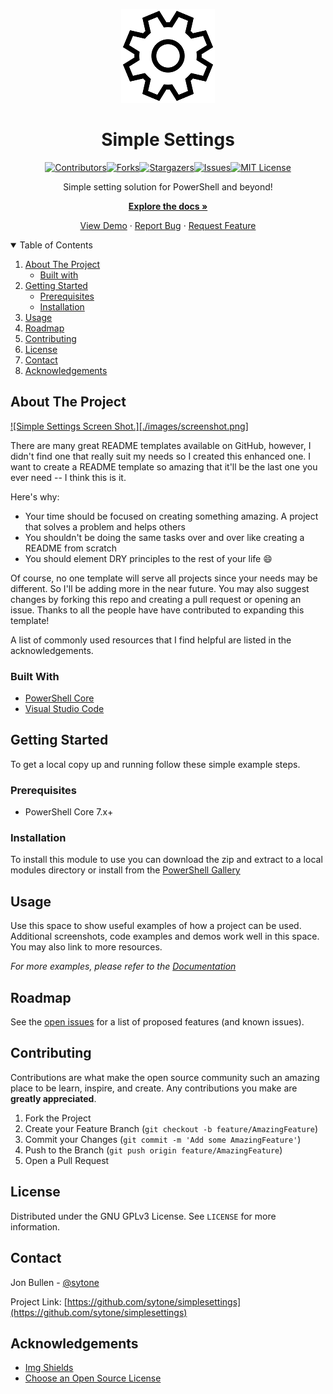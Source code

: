 <div align="center">

![Logo.](./images/settings_icon.png "Logo")

# Simple Settings

[![Contributors][contributors-shield]][contributors-url][![Forks][forks-shield]][forks-url][![Stargazers][stars-shield]][stars-url][![Issues][issues-shield]][issues-url][![MIT License][license-shield]][license-url]

Simple setting solution for PowerShell and beyond!

**[Explore the docs »](https://github.com/sytone/simplesettings)**

[View Demo](https://github.com/sytone/simplesettings) · [Report Bug](https://github.com/sytone/simplesettings/issues) · [Request Feature](https://github.com/sytone/simplesettings/issues)

</div>

<details open="open">
  <summary>Table of Contents</summary>

  1. [About The Project](#about-the-project)
     - [Built with](#built-with)
  2. [Getting Started](#getting-started)
     - [Prerequisites](#prerequisites)
     - [Installation](#installation)
  3. [Usage](#usage)
  4. [Roadmap](#roadmap)
  5. [Contributing](#contributing)
  6. [License](#license)
  7. [Contact](#contact)
  8. [Acknowledgements](#acknowledgements)

</details>

## About The Project

[![Simple Settings Screen Shot.][./images/screenshot.png]](https://github.com/sytone/simplesettings)

There are many great README templates available on GitHub, however, I didn't find one that really suit my needs so I created this enhanced one. I want to create a README template so amazing that it'll be the last one you ever need -- I think this is it.

Here's why:

- Your time should be focused on creating something amazing. A project that solves a problem and helps others
- You shouldn't be doing the same tasks over and over like creating a README from scratch
- You should element DRY principles to the rest of your life :smile:

Of course, no one template will serve all projects since your needs may be different. So I'll be adding more in the near future. You may also suggest changes by forking this repo and creating a pull request or opening an issue. Thanks to all the people have have contributed to expanding this template!

A list of commonly used resources that I find helpful are listed in the acknowledgements.

### Built With

- [PowerShell Core](https://docs.microsoft.com/powershell/)
- [Visual Studio Code](https://code.visualstudio.com/)

## Getting Started

To get a local copy up and running follow these simple example steps.

### Prerequisites

- PowerShell Core 7.x+

### Installation

To install this module to use you can download the zip and extract to a local modules directory or install from the [PowerShell Gallery](https://www.powershellgallery.com/)

## Usage

Use this space to show useful examples of how a project can be used. Additional screenshots, code examples and demos work well in this space. You may also link to more resources.

_For more examples, please refer to the [Documentation](https://example.com)_

## Roadmap

See the [open issues](https://github.com/sytone/simplesettings/issues) for a list of proposed features (and known issues).

## Contributing

Contributions are what make the open source community such an amazing place to be learn, inspire, and create. Any contributions you make are **greatly appreciated**.

1. Fork the Project
2. Create your Feature Branch (`git checkout -b feature/AmazingFeature`)
3. Commit your Changes (`git commit -m 'Add some AmazingFeature'`)
4. Push to the Branch (`git push origin feature/AmazingFeature`)
5. Open a Pull Request

## License

Distributed under the GNU GPLv3 License. See `LICENSE` for more information.

## Contact

Jon Bullen - [@sytone](https://twitter.com/sytone)

Project Link: [https://github.com/sytone/simplesettings](https://github.com/sytone/simplesettings)

## Acknowledgements

- [Img Shields](https://shields.io)
- [Choose an Open Source License](https://choosealicense.com)

[contributors-shield]: https://img.shields.io/github/contributors/sytone/simplesettings.svg?style=for-the-badge
[contributors-url]: https://github.com/sytone/simplesettings/graphs/contributors
[forks-shield]: https://img.shields.io/github/forks/sytone/simplesettings.svg?style=for-the-badge
[forks-url]: https://github.com/sytone/simplesettings/network/members
[stars-shield]: https://img.shields.io/github/stars/sytone/simplesettings.svg?style=for-the-badge
[stars-url]: https://github.com/sytone/simplesettings/stargazers
[issues-shield]: https://img.shields.io/github/issues/sytone/simplesettings.svg?style=for-the-badge
[issues-url]: https://github.com/sytone/simplesettings/issues
[license-shield]: https://img.shields.io/github/license/sytone/simplesettings?style=for-the-badge
[license-url]: https://github.com/sytone/simplesettings/blob/main/LICENSE
[linkedin-shield]: https://img.shields.io/badge/-LinkedIn-black.svg?style=for-the-badge&logo=linkedin&colorB=555
[product-screenshot]: images/screenshot.png

